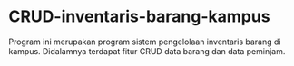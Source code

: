 # CRUD-inventaris-barang-kampus
Program ini merupakan program sistem pengelolaan inventaris barang di kampus. Didalamnya terdapat fitur CRUD data barang dan data peminjam.
